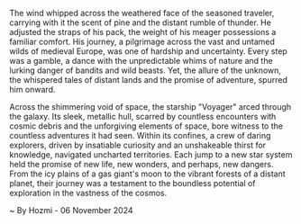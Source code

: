 
The wind whipped across the weathered face of the seasoned traveler, carrying with it the scent of pine and the distant rumble of thunder. He adjusted the straps of his pack, the weight of his meager possessions a familiar comfort. His journey, a pilgrimage across the vast and untamed wilds of medieval Europe, was one of hardship and uncertainty. Every step was a gamble, a dance with the unpredictable whims of nature and the lurking danger of bandits and wild beasts. Yet, the allure of the unknown, the whispered tales of distant lands and the promise of adventure, spurred him onward. 

Across the shimmering void of space, the starship "Voyager" arced through the galaxy. Its sleek, metallic hull, scarred by countless encounters with cosmic debris and the unforgiving elements of space, bore witness to the countless adventures it had seen. Within its confines, a crew of daring explorers, driven by insatiable curiosity and an unshakeable thirst for knowledge, navigated uncharted territories. Each jump to a new star system held the promise of new life, new wonders, and perhaps, new dangers. From the icy plains of a gas giant's moon to the vibrant forests of a distant planet, their journey was a testament to the boundless potential of exploration in the vastness of the cosmos. 

~ By Hozmi - 06 November 2024

